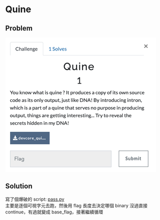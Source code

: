 # Quine

## Problem
![problem](picture/problem.PNG)  

## Solution

寫了個爆破的 script: [pass.py](./pass.py)  
主要是逐個可視字元去跑，然後用 flag 長度去決定哪個 binary 沒過直接continue，有過就變成 base_flag，接著繼續循環
